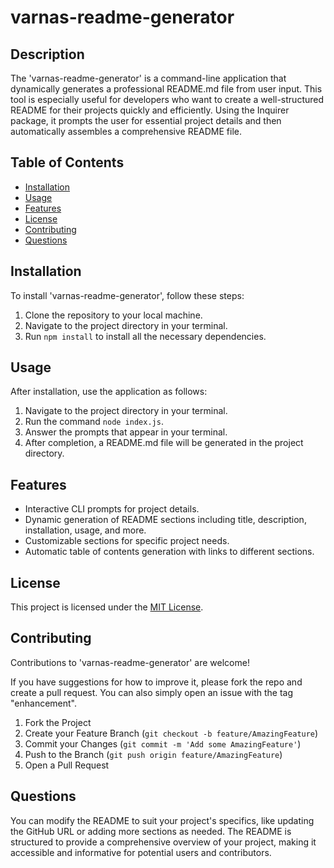 # varnas-readme-generator

## Description

The 'varnas-readme-generator' is a command-line application that dynamically generates a professional README.md file from user input. This tool is especially useful for developers who want to create a well-structured README for their projects quickly and efficiently. Using the Inquirer package, it prompts the user for essential project details and then automatically assembles a comprehensive README file.

## Table of Contents

- [Installation](#installation)
- [Usage](#usage)
- [Features](#features)
- [License](#license)
- [Contributing](#contributing)
- [Questions](#questions)

## Installation

To install 'varnas-readme-generator', follow these steps:

1. Clone the repository to your local machine.
2. Navigate to the project directory in your terminal.
3. Run `npm install` to install all the necessary dependencies.

## Usage

After installation, use the application as follows:

1. Navigate to the project directory in your terminal.
2. Run the command `node index.js`.
3. Answer the prompts that appear in your terminal.
4. After completion, a README.md file will be generated in the project directory.

## Features

- Interactive CLI prompts for project details.
- Dynamic generation of README sections including title, description, installation, usage, and more.
- Customizable sections for specific project needs.
- Automatic table of contents generation with links to different sections.

## License

This project is licensed under the [MIT License](https://opensource.org/licenses/MIT).

## Contributing

Contributions to 'varnas-readme-generator' are welcome!

If you have suggestions for how to improve it, please fork the repo and create a pull request. You can also simply open an issue with the tag "enhancement".

1. Fork the Project
2. Create your Feature Branch (`git checkout -b feature/AmazingFeature`)
3. Commit your Changes (`git commit -m 'Add some AmazingFeature'`)
4. Push to the Branch (`git push origin feature/AmazingFeature`)
5. Open a Pull Request

## Questions

You can modify the README to suit your project's specifics, like updating the GitHub URL or adding more sections as needed. The README is structured to provide a comprehensive overview of your project, making it accessible and informative for potential users and contributors.